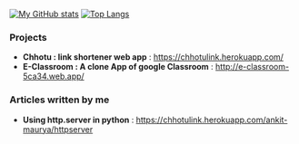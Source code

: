 [![My GitHub stats](https://github-readme-stats.vercel.app/api?username=maurya-ankit)]()
[![Top Langs](https://github-readme-stats.vercel.app/api/top-langs/?username=maurya-ankit&layout=compact)]()
### Projects
 - **Chhotu : link shortener web app** : https://chhotulink.herokuapp.com/ 
 - **E-Classroom : A clone App of google Classroom** : http://e-classroom-5ca34.web.app/

### Articles written by me
- **Using http.server in python** : https://chhotulink.herokuapp.com/ankit-maurya/httpserver

